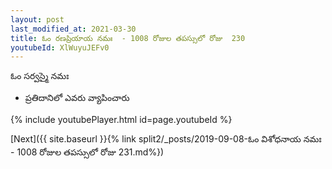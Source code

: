 ```yaml
---
layout: post
last_modified_at: 2021-03-30
title: ఓం రణప్రియాయ నమః  - 1008 రోజుల తపస్సులో రోజు  230
youtubeId: XlWuyuJEFv0
---
```

 
 
 ఓం సర్వస్మై నమః  
 
 -  ప్రతిదానిలో ఎవరు వ్యాపించారు 
 
  
 
  
 
 
 
 
 
 


{% include youtubePlayer.html id=page.youtubeId %}
 
[Next]({{ site.baseurl }}{% link  split2/_posts/2019-09-08-ఓం విశోధనాయ నమః  - 1008 రోజుల తపస్సులో రోజు  231.md%})
 
